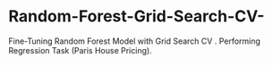 # Random-Forest-Grid-Search-CV-
Fine-Tuning Random Forest Model with Grid Search CV . Performing Regression Task (Paris House Pricing). 
